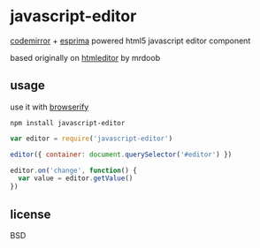 # javascript-editor

[codemirror](http://codemirror.net/) + [esprima](http://esprima.org/) powered html5 javascript editor component

based originally on [htmleditor](http://mrdoob.com/projects/htmleditor/) by mrdoob

## usage

use it with [browserify](http://browserify.org)

```
npm install javascript-editor
```

```javascript
var editor = require('javascript-editor')

editor({ container: document.querySelector('#editor') })

editor.on('change', function() {
  var value = editor.getValue()
})
```

## license

BSD
